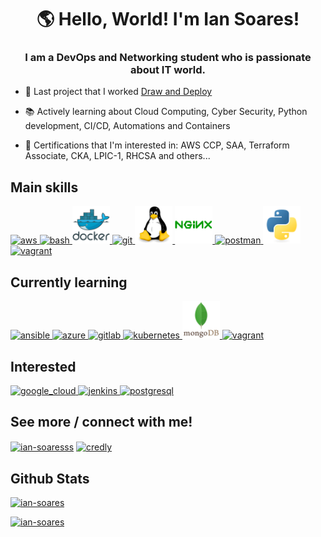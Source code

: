 <h1 align="center">🌎 Hello, World! I'm Ian Soares!</h1>
<h3 align="center">I am a DevOps and Networking student who is passionate about IT world.</h3>

- 🔭 Last project that I worked [Draw and Deploy](https://github.com/Draw-And-Deploy)

- 📚 Actively learning about Cloud Computing, Cyber Security, Python development, CI/CD, Automations and Containers

- 🎯 Certifications that I'm interested in: AWS CCP, SAA, Terraform Associate, CKA, LPIC-1, RHCSA and others... 

<h2 align="left">Main skills</h2>
<p align="left"> 
<a href="https://aws.amazon.com" target="_blank" rel="noreferrer"> <img src="https://symbols.getvecta.com/stencil_73/94_amazon-web-services-icon.8cfc0dbbf2.svg" alt="aws" width="60" height="60"/> </a> <!--   -->
<a href="https://www.gnu.org/software/bash/" target="_blank" rel="noreferrer"> <img src="https://www.vectorlogo.zone/logos/gnu_bash/gnu_bash-icon.svg" alt="bash" width="60" height="60"/> </a> <!--   -->
<a href="https://www.docker.com/" target="_blank" rel="noreferrer"> <img src="https://raw.githubusercontent.com/devicons/devicon/master/icons/docker/docker-original-wordmark.svg" alt="docker" width="60" height="60"/> </a> <!--   -->
<a href="https://git-scm.com/" target="_blank" rel="noreferrer"> <img src="https://www.vectorlogo.zone/logos/git-scm/git-scm-icon.svg" alt="git" width="60" height="60"/> </a> <!--   -->
<a href="https://www.linux.org/" target="_blank" rel="noreferrer"> <img src="https://raw.githubusercontent.com/devicons/devicon/master/icons/linux/linux-original.svg" alt="linux" width="60" height="60"/> </a> <!--   -->
<a href="https://www.nginx.com" target="_blank" rel="noreferrer"> <img src="https://raw.githubusercontent.com/devicons/devicon/master/icons/nginx/nginx-original.svg" alt="nginx" width="60" height="60"/> </a> <!--   -->
<a href="https://postman.com" target="_blank" rel="noreferrer"> <img src="https://www.vectorlogo.zone/logos/getpostman/getpostman-icon.svg" alt="postman" width="60" height="60"/> </a> <!--   -->
<a href="https://www.python.org" target="_blank" rel="noreferrer"> <img src="https://raw.githubusercontent.com/devicons/devicon/master/icons/python/python-original.svg" alt="python" width="60" height="60"/> </a> <!--   -->
<a href="https://www.terraform.io/" target="_blank" rel="noreferrer"> <img src="https://symbols.getvecta.com/stencil_97/45_terraform-icon.0fedccc574.svg" alt="vagrant" width="60" height="60"/> </a> <!--   --> 
</p>

<h2 align="left">Currently learning</h2>
<p align="left">
<a href="https://www.ansible.com/" target="_blank" rel="noreferrer"> <img src="https://symbols.getvecta.com/stencil_73/122_ansible-icon.c76e065140.svg" alt="ansible" width="60" height="60"/> </a> <!--   -->
<a href="https://azure.microsoft.com/en-in/" target="_blank" rel="noreferrer"> <img src="https://www.vectorlogo.zone/logos/microsoft_azure/microsoft_azure-icon.svg" alt="azure" width="60" height="60"/> </a> <!--   -->
<a href="https://about.gitlab.com/" target="_blank" rel="noreferrer"> <img src="https://symbols.getvecta.com/stencil_81/49_gitlab-icon.f53b6eea7f.svg" alt="gitlab" width="60" height="60"/> </a> <!--   -->
<a href="https://kubernetes.io" target="_blank" rel="noreferrer"> <img src="https://www.vectorlogo.zone/logos/kubernetes/kubernetes-icon.svg" alt="kubernetes" width="60" height="60"/> </a> <!--   -->
<a href="https://www.mongodb.com/" target="_blank" rel="noreferrer"> <img src="https://raw.githubusercontent.com/devicons/devicon/master/icons/mongodb/mongodb-original-wordmark.svg" alt="mongodb" width="60" height="60"/> </a>
<a href="https://www.vagrantup.com/" target="_blank" rel="noreferrer"> <img src="https://www.vectorlogo.zone/logos/vagrantup/vagrantup-icon.svg" alt="vagrant" width="60" height="60"/> </a> 
</p>

<h2 align="left"> Interested </h2>
<p align="left">
<a href="https://cloud.google.com/" target="_blank" rel="noreferrer"> <img src="https://symbols.getvecta.com/stencil_82/36_google-cloud-icon.d9c36baf8b.svg" alt="google_cloud" width="60" height="60"/> </a> <!--   -->
<a href="https://www.jenkins.io/" target="_blank" rel="noreferrer"> <img src="https://symbols.getvecta.com/stencil_97/67_the-jenkins-project-icon.fa2c10f83d.svg" alt="jenkins" width="60" height="60"/> </a> <!--   -->
<a href="https://www.postgresql.org//" target="_blank" rel="noreferrer"> <img src="https://symbols.getvecta.com/stencil_92/18_postgresql-vertical.ff622f78b3.svg" alt="postgresql" width="60" height="60"/> </a> <!--   -->
</p>

<h2 align="left">See more / connect with me!</h2>
<p align="left">
<a href="https://linkedin.com/in/ian-soaresss" target="blank"><img align="center" src="https://raw.githubusercontent.com/rahuldkjain/github-profile-readme-generator/master/src/images/icons/Social/linked-in-alt.svg" alt="ian-soaresss" height="40" width="40" /></a> <!-- -->
<a href="https://www.credly.com/users/ian-soaresss/badges" target="blank"><img align="center" src="https://images.credly.com/size/340x340/images/b685de69-03cf-402c-b8e3-62ecd0e2e949/blob.png" alt="credly" height="40" width="50" /></a>
</p>

<h2 align="left">Github Stats</h2>

[![ian-soares](https://github-readme-stats.vercel.app/api?username=ian-soares&theme=dark)](https://github.com/ian-soares/)

[![ian-soares](https://github-readme-stats.vercel.app/api/top-langs/?username=ian-soares&hide=html&layout=compact&theme=dark)](https://github.com/ian-soares/)
